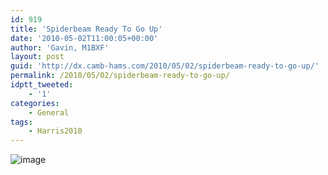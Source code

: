 ```yaml
---
id: 919
title: 'Spiderbeam Ready To Go Up'
date: '2010-05-02T11:00:05+00:00'
author: 'Gavin, M1BXF'
layout: post
guid: 'http://dx.camb-hams.com/2010/05/02/spiderbeam-ready-to-go-up/'
permalink: /2010/05/02/spiderbeam-ready-to-go-up/
idptt_tweeted:
    - '1'
categories:
    - General
tags:
    - Harris2010
---
```


![image](http://dx.camb-hams.com/wp-content/uploads/2010/05/wpid-1272797984199.jpg)